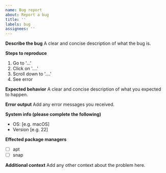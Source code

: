 ```yaml
---
name: Bug report
about: Report a bug
title: ''
labels: bug
assignees: ''
---
```


**Describe the bug**
A clear and concise description of what the bug is.

**Steps to reproduce**

1. Go to '...'
2. Click on '....'
3. Scroll down to '....'
4. See error

**Expected behavior**
A clear and concise description of what you expected to happen.

**Error output**
Add any error messages you received.

**System info (please complete the following)**

- OS: [e.g. macOS]
- Version [e.g. 22]

**Effected package managers**

- [ ] apt
- [ ] snap

**Additional context**
Add any other context about the problem here.
